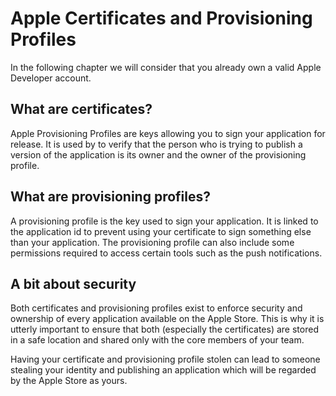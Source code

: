 # Apple Certificates and Provisioning Profiles

In the following chapter we will consider that you already own a valid Apple Developer account.

## What are certificates?

Apple Provisioning Profiles are keys allowing you to sign your application for release. It is used by to verify that the person who is trying to publish a version of the application is its owner and the owner of the provisioning profile.

## What are provisioning profiles?

A provisioning profile is the key used to sign your application. It is linked to the application id to prevent using your certificate to sign something else than your application. The provisioning profile can also include some permissions required to access certain tools such as the push notifications.

## A bit about security

Both certificates and provisioning profiles exist to enforce security and ownership of every application available on the Apple Store. This is why it is utterly important to ensure that both (especially the certificates) are stored in a safe location and shared only with the core members of your team.

Having your certificate and provisioning profile stolen can lead to someone stealing your identity and publishing an application which will be regarded by the Apple Store as yours.
